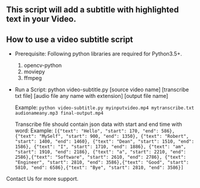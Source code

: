 ## This script will add a subtitle with highlighted text in your Video.

## How to use a video subtitle script
- Prerequisite: Following python libraries are required for Python3.5+.
    1. opencv-python
    2. moviepy
    3. ffmpeg

- Run a Script:
    python video-subtitle.py [source video name] [transcribe txt file] [audio file any name with extension] [output file name]

    Example: `python video-subtitle.py myinputvideo.mp4 mytranscribe.txt audionameany.mp3 final-output.mp4`
    
    Transcribe file should contain json data with start and end time with word:
    Example: `[{"text": "Hello", "start": 170, "end": 586},{"text": "MySelf", "start": 900, "end": 1350}, {"text": "Robert", "start": 1400, "end": 1460}, {"text": "Dean", "start": 1510, "end": 1586},
{"text": "I", "start": 1710, "end": 1886}, {"text": "am", "start": 1910, "end": 2186},
{"text": "a", "start": 2210, "end": 2586},{"text": "Software", "start": 2610, "end": 2786},
{"text": "Engineer", "start": 2810, "end": 3586},{"text": "Good", "start": 5810, "end": 6586},{"text": "Bye", "start": 2810, "end": 3586}]`


Contact Us for more support.
